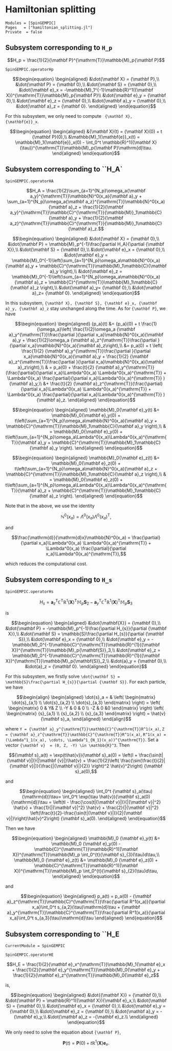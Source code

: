 # Hamiltonian splitting

```@autodocs
Modules = [SpinGEMPIC]
Pages   = ["hamiltonian_splitting.jl"]
Private  = false
```

## Subsystem corresponding to ``H_p``

```math
H_p = \frac{1}{2}{\mathbf P}^{\mathrm{T}}\mathbb{M}_p{\mathbf P}
```

```@docs
SpinGEMPIC.operatorHp
```

```math
\begin{equation}
\begin{aligned}
&\dot{\mathbf X} = {\mathbf P},\\
&\dot{\mathbf P} = {\mathbf 0},\\
&\dot{\mathbf S} = {\mathbf 0},\\
&\dot{\mathbf e}_x = -\mathbb{M}_1^{-1}\mathbb{R}^1({\mathbf X})^{\mathrm{T}}\mathbb{M}_p{\mathbf P}\\
&\dot{\mathbf e}_y = {\mathbf 0},\\
&\dot{\mathbf e}_z = {\mathbf 0},\\
&\dot{\mathbf a}_y = {\mathbf 0},\\
&\dot{\mathbf a}_z = {\mathbf 0}.
\end{aligned}
\end{equation}
```

For this subsystem, we only need to compute `` {\mathbf X}, {\mathbf{e}}_x``.

```math
\begin{equation}
\begin{aligned}
&{\mathbf X}(t) = {\mathbf X}(0) + t {\mathbf P}(0),\\
&\mathbb{M}_1{\mathbf{e}}_x(t) = \mathbb{M}_1{\mathbf{e}}_x(0) - \int_0^t \mathbb{R}^1({\mathbf X}(\tau))^{\mathrm{T}}\mathbb{M}_p{\mathbf P}\mathrm{d}\tau.
\end{aligned}
\end{equation}
```

## Subsystem corresponding to ``H_A`

```@docs
SpinGEMPIC.operatorHA
```

```math
H_A = \frac{1}{2}\sum_{a=1}^{N_p}\omega_a{\mathbf a_y}^{\mathrm{T}}\mathbb{N}^0(x_a){\mathbf a}_y + \sum_{a=1}^{N_p}\omega_a{\mathbf a_z}^{\mathrm{T}}\mathbb{N}^0(x_a){\mathbf a}_z + \frac{1}{2}{\mathbf a_y}^{\mathrm{T}}\mathbb{C}^{\mathrm{T}}{\mathbb{M}}_1\mathbb{C}{\mathbf a}_y
+ \frac{1}{2}{\mathbf a_z}^{\mathrm{T}}\mathbb{C}^{\mathrm{T}}{\mathbb{M}}_1\mathbb{C}{\mathbf a}_z.
```

```math
\begin{equation}
\begin{aligned}
&\dot{\mathbf X} = {\mathbf 0},\\
&\dot{\mathbf P}  = \mathbb{M}_p^{-1}\frac{\partial H_A}{\partial {\mathbf X}},\\
&\dot{\mathbf S} = {\mathbf  0},\\
&\dot{\mathbf e}_x = {\mathbf 0},\\
&\dot{\mathbf e}_y = \mathbb{M}_0^{-1}\left(\sum_{a=1}^{N_p}\omega_a\mathbb{N}^0(x_a){\mathbf a}_y + \mathbb{C}^{\mathrm{T}}\mathbb{M}_1\mathbb{C}{\mathbf a}_y  \right),\\
&\dot{\mathbf e}_z = \mathbb{M}_0^{-1}\left(\sum_{a=1}^{N_p}\omega_a\mathbb{N}^0(x_a){\mathbf a}_z + \mathbb{C}^{\mathrm{T}}\mathbb{M}_1\mathbb{C}{\mathbf a}_z  \right),\\
&\dot{\mathbf a}_y=  {\mathbf 0},\\
&\dot{\mathbf a}_z=  {\mathbf 0}.
\end{aligned}
\end{equation}
```

In this subsystem, ``{\mathbf X}, {\mathbf S}, {\mathbf e}_x, {\mathbf a}_y, {\mathbf a}_z`` stay unchanged along the time. As for ``{\mathbf P}``, we have 


```math
\begin{equation}
\begin{aligned}
{p_a}(t) &= {p_a}(0) + t \frac{1}{\omega_a}\left( \frac{1}{2}\omega_a {\mathbf a}_y^{\mathrm{T}}\frac{\partial }{\partial x_a}\mathbb{N}^0(x_a){\mathbf a}_y  + \frac{1}{2}\omega_a {\mathbf a}_z^{\mathrm{T}}\frac{\partial }{\partial x_a}\mathbb{N}^0(x_a){\mathbf a}_z\right),\\
&= p_a(0) + t \left( \frac{1}{2} {\mathbf a}_y^{\mathrm{T}}\frac{\partial }{\partial x_a}\mathbb{N}^0(x_a){\mathbf a}_y  + \frac{1}{2} {\mathbf a}_z^{\mathrm{T}}\frac{\partial }{\partial x_a}\mathbb{N}^0(x_a){\mathbf a}_z\right),\\
& = p_a(0) + \frac{t}{2}   {\mathbf a}_y^{\mathrm{T}}(\frac{\partial}{\partial x_a}\Lambda^0(x_a) \Lambda^0(x_a)^{\mathrm{T}}  + \Lambda^0(x_a) \frac{\partial}{\partial x_a}\Lambda^0(x_a)^{\mathrm{T}}  ){\mathbf a}_y,\\
&+ \frac{t}{2} {\mathbf a}_z^{\mathrm{T}}(\frac{\partial}{\partial x_a}\Lambda^0(x_a) \Lambda^0(x_a)^{\mathrm{T}}  + \Lambda^0(x_a) \frac{\partial}{\partial x_a}\Lambda^0(x_a)^{\mathrm{T}}  ){\mathbf a}_z.
\end{aligned}
\end{equation}
```

```math
\begin{equation}
\begin{aligned}
\mathbb{M}_0{\mathbf e}_y(t) &= \mathbb{M}_0{\mathbf e}_y(0)  + t\left(\sum_{a=1}^{N_p}\omega_a\mathbb{N}^0(x_a){\mathbf a}_y + \mathbb{C}^{\mathrm{T}}\mathbb{M}_1\mathbb{C}{\mathbf a}_y  \right),\\
& = \mathbb{M}_0{\mathbf e}_y(0)  + t\left(\sum_{a=1}^{N_p}\omega_a\Lambda^0(x_a)\Lambda^0(x_a)^{\mathrm{T}}{\mathbf a}_y + \mathbb{C}^{\mathrm{T}}\mathbb{M}_1\mathbb{C}{\mathbf a}_y  \right).
\end{aligned}
\end{equation}
```

```math
\begin{equation}
\begin{aligned}
\mathbb{M}_0{\mathbf e}_z(t) &= \mathbb{M}_0{\mathbf e}_z(0)  + t\left(\sum_{a=1}^{N_p}\omega_a\mathbb{N}^0(x_a){\mathbf a}_z + \mathbb{C}^{\mathrm{T}}\mathbb{M}_1\mathbb{C}{\mathbf a}_z  \right),\\
& = \mathbb{M}_0{\mathbf e}_z(0)  + t\left(\sum_{a=1}^{N_p}\omega_a\Lambda^0(x_a)\Lambda^0(x_a)^{\mathrm{T}}{\mathbf a}_z + \mathbb{C}^{\mathrm{T}}\mathbb{M}_1\mathbb{C}{\mathbf a}_z  \right).
\end{aligned}
\end{equation}
```

Note that in the above, we use the identity 
```math
\mathbb{N}^0(x_a) = \Lambda^0(x_a) \Lambda^0(x_a)^{\mathrm{T}},
```
and 

```math
\frac{\mathrm{d}}{\mathrm{d}x}\mathbb{N}^0(x_a)  =  \frac{\partial}{\partial x_a}\Lambda^0(x_a) \Lambda^0(x_a)^{\mathrm{T}}  + \Lambda^0(x_a) \frac{\partial}{\partial x_a}\Lambda^0(x_a)^{\mathrm{T}},
```

which reduces the computational cost.

## Subsystem corresponding to ``H_s``

```@docs
SpinGEMPIC.operatorHs
```

```math
H_s = {\mathbf a}_z^{\mathrm{T}}\mathbb{C}^{\mathrm{T}}{\mathbb{R}}^1({\mathbf{X}})^{\mathrm{T}}\mathbb{M}_p {\mathbf S}_2 -{\mathbf a}_y^{\mathrm{T}}\mathbb{C}^{\mathrm{T}}{\mathbb{R}}^1({\mathbf{X}})^{\mathrm{T}}\mathbb{M}_p {\mathbf S}_3
```

is

```math
\begin{equation}
\begin{aligned}
&\dot{\mathbf{X}} = {\mathbf 0},\\
&\dot{\mathbf P} = -\mathbb{M}_p^{-1}\frac{\partial H_{s}}{\partial {\mathbf X}},\\
&\dot{\mathbf S} = \mathbb{S}\frac{\partial H_{s}}{\partial {\mathbf S}},\\
&\dot{\mathbf e}_x = {\mathbf 0},\\
&\dot{\mathbf e}_y = - \mathbb{M}_0^{-1}\mathbb{C}^{\mathrm{T}}\mathbb{R}^{1}({\mathbf X})^{\mathrm{T}}\mathbb{M}_p{\mathbf{S}}_3,\\
&\dot{\mathbf e}_z = \mathbb{M}_0^{-1}\mathbb{C}^{\mathrm{T}}\mathbb{R}^{1}({\mathbf X})^{\mathrm{T}}\mathbb{M}_p{\mathbf{S}}_2,\\
&\dot{a}_y = {\mathbf 0},\\
&\dot{a}_z = {\mathbf 0}.
\end{aligned}
\end{equation}
```

For this subsystem, we firstly solve ``\dot{\mathbf S} = \mathbb{S}\frac{\partial H_{s}}{\partial {\mathbf S}}``. For each particle, we have

```math
\begin{align}
\begin{aligned}
\dot{s}_a = 
& \left(
\begin{matrix}
    \dot{s}_{a,1}  \\
    \dot{s}_{a,2}  \\
      \dot{s}_{a,3}  
      \end{matrix}
\right) = 
\left(
\begin{matrix}
    0 & Y& Z \\
    -Y  & 0  & 0 \\
      -Z & 0 &0 
      \end{matrix}
\right)
 \left(
\begin{matrix}
    {s}_{a,1}  \\
    {s}_{a,2}  \\
     {s}_{a,3}  
      \end{matrix}
\right) = \hat{v} {\mathbf s}_a,
\end{aligned}
\end{align}
```

where ``Y = {\mathbf a}_y^{\mathrm{T}}\mathbb{C}^{\mathrm{T}}R^1(x_a)``, ``Z = {\mathbf a}_z^{\mathrm{T}}\mathbb{C}^{\mathrm{T}}R^1(x_a)``, ``R^1(x_a) = (\Lambda^1_1(x_a), \cdots, \Lambda^1_{N_1}(x_a))^{\mathrm{T}}``.
Set a vector ``{\mathbf v}  = (0, Z, -Y) \in \mathbb{R}^3``. Then 

```math
{\mathbf s}_a(t) = \exp(t\hat{v}){\mathbf s}_a(0) = \left(I + \frac{\sin(t|{\mathbf v}|)}{|\mathbf {v}|}\hat{v} + \frac{1}{2}\left( \frac{\sin(\frac{t}{2}|{\mathbf v}|)}{\frac{|{\mathbf v}|}{2}} \right)^2 \hat{v}^2\right) {\mathbf s}_a(0),
```

and

```math
\begin{equation}
\begin{aligned}
\int_0^t {\mathbf s}_a(\tau){\mathrm{d}}\tau= \int_0^t \exp(\tau \hat{v}){\mathbf s}_a(0){\mathrm{d}}\tau = \left(tI - \frac{\cos(t|{\mathbf v}|)}{|{\mathbf v}|^2} \hat{v} + \frac{1}{|{\mathbf v}|^2} \hat{v}  + \frac{2}{|{\mathbf v}|^2} \left(\frac{t}{2}-\frac{\sin(t|{\mathbf v}|)}{2|{\mathbf v}|}\right)\hat{v}^2\right) {\mathbf s}_a(0).
\end{aligned}
\end{equation}
```

Then we have 

```math
\begin{equation}
\begin{aligned}
\mathbb{M}_0 {\mathbf e}_y(t) &= \mathbb{M}_0 {\mathbf e}_y(0) - \mathbb{C}^{\mathrm{T}}\mathbb{R}^1({\mathbf X})^{\mathrm{T}}\mathbb{M}_p \int_0^{t}{\mathbf s}_{3}(\tau)d\tau,\\
\mathbb{M}_0 {\mathbf e}_z(t) &= \mathbb{M}_0 {\mathbf e}_z(0) + \mathbb{C}^{\mathrm{T}}\mathbb{R}^1({\mathbf X})^{\mathrm{T}}\mathbb{M}_p \int_0^{t}{\mathbf s}_{2}(\tau)d\tau,
\end{aligned}
\end{equation}
```

and

```math
\begin{equation}
\begin{aligned}
p_a(t) = p_a(0) - {\mathbf a}_z^{\mathrm{T}}\mathbb{C}^{\mathrm{T}}\frac{\partial R^1(x_a)}{\partial x_a}\int_0^t s_{a,2}(\tau)\mathrm{d}\tau +  {\mathbf a}_y^{\mathrm{T}}\mathbb{C}^{\mathrm{T}}\frac{\partial R^1(x_a)}{\partial x_a}\int_0^t s_{a,3}(\tau)\mathrm{d}\tau
\end{aligned}
\end{equation}
```

## Subsystem corresponding to ``H_E

```@meta
CurrentModule = SpinGEMPIC
```
```@docs
SpinGEMPIC.operatorHE
```

```math
H_E = \frac{1}{2}{\mathbf e}_x^{\mathrm{T}}\mathbb{M}_1{\mathbf e}_x + \frac{1}{2}{\mathbf e}_y^{\mathrm{T}}\mathbb{M}_0{\mathbf e}_y + \frac{1}{2}{\mathbf e}_z^{\mathrm{T}}\mathbb{M}_0{\mathbf e}_z
```
is,

```math
\begin{equation}
\begin{aligned}
&\dot{{\mathbf X}} = {\mathbf 0},\\
&\dot{\mathbf P} = \mathbb{R}^1({\mathbf X}){\mathbf e}_x,\\
&\dot{\mathbf S} = {\mathbf 0},\\
&\dot{\mathbf e}_x = {\mathbf 0},\\
&\dot{\mathbf e}_y = {\mathbf 0},\\
&\dot{\mathbf e}_z = {\mathbf 0},\\
&\dot{\mathbf a}_y = -{\mathbf e}_y,\\
&\dot{\mathbf a}_z = -{\mathbf e}_z.\\
\end{aligned}
\end{equation}
```

We only need to solve the equation about ``{\mathbf P}``,

```math
\begin{equation}
{\mathbf P}(t) = {\mathbf P}(0) + t \mathbb{R}^1({\mathbf X}){\mathbf e}_x. 
\end{equation}
```

